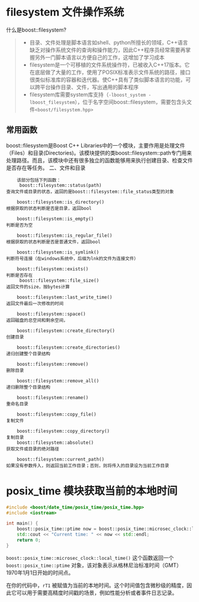 # filesystem 文件操作系统

什么是boost::filesystem?

> - 目录、文件处理是脚本语言如shell、python所擅长的领域，C++语言缺乏对操作系统文件的查询和操作能力，因此C++程序员经常需要再掌握另外一门脚本语言以方便自己的工作，这增加了学习成本
> - filesystem是一个可移植的文件系统操作符，已被收入C++17版本。它在底层做了大量的工作，使用了POSIX标准表示文件系统的路径，接口很类似标准库的容器和迭代器。使C++具有了类似脚本语言的功能，可以跨平台操作目录、文件，写出通用的脚本程序
> - filesystem库需要system库支持（`-lboost_system -lboost_filesystem`），位于名字空间boost::filesystem，需要包含头文件`<boost/filesystem.hpp>`

## 常用函数

boost::filesystem是Boost C++ Libraries中的一个模块，主要作用是处理文件（Files）和目录(Directories)。该模块提供的类boost::filesystem::path专门用来处理路径。而且，该模块中还有很多独立的函数能够用来执行创建目录、检查文件是否存在等任务。
二、文件和目录

        该部分包括下列函数：
         boost::filesystem::status(path)                                       查询文件或目录的状态，返回的是boost::filesystem::file_status类型的对象
    
        boost::filesystem::is_directory()                                    根据获取的状态判断是否是目录，返回bool
    
        boost::filesystem::is_empty()                                        判断是否为空
    
        boost::filesystem::is_regular_file()                                 根据获取的状态判断是否是普通文件，返回bool
    
        boost::filesystem::is_symlink()                                      判断符号连接（在windows系统中，后缀为lnk的文件为连接文件）
    
        boost::filesystem::exists()                                              判断是否存在
         boost::filesystem::file_size()                                          返回文件的size，按bytes计算
    
        boost::filesystem::last_write_time()                               返回文件最后一次修改的时间
    
        boost::filesystem::space()                                              返回磁盘的总空间和剩余空间，
    
        boost::filesystem::create_directory()                             创建目录
    
        boost::filesystem::create_directories()                           递归创建整个目录结构
    
        boost::filesystem::remove()                                           删除目录
    
        boost::filesystem::remove_all()                                     递归删除整个目录结构
    
        boost::filesystem::rename()                                           重命名目录
    
        boost::filesystem::copy_file()                                         复制文件
    
        boost::filesystem::copy_directory()                               复制目录
        boost::filesystem::absolute()                                           获取文件或目录的绝对路径
    
        boost::filesystem::current_path()                                   如果没有参数传入，则返回当前工作目录；否则，则将传入的目录设为当前工作目录

# posix_time 模块获取当前的本地时间

```c++
#include <boost/date_time/posix_time/posix_time.hpp>
#include <iostream>

int main() {
    boost::posix_time::ptime now = boost::posix_time::microsec_clock::local_time();
    std::cout << "Current time: " << now << std::endl;
    return 0;
}
```

`boost::posix_time::microsec_clock::local_time()` 这个函数返回一个 `boost::posix_time::ptime` 对象，该对象表示从格林尼治标准时间（GMT）1970年1月1日开始的时间点。

在你的代码中，`rT1` 被赋值为当前的本地时间。这个时间值包含微秒级的精度，因此它可以用于需要高精度时间戳的场景，例如性能分析或者事件日志记录。
